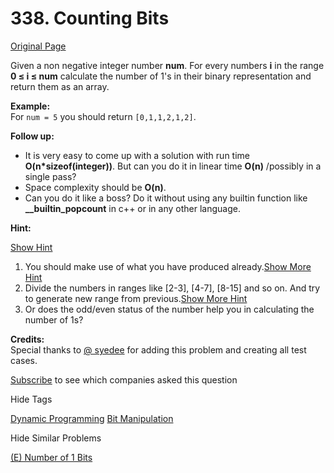 # 338. Counting Bits

[Original Page](https://leetcode.com/problems/counting-bits/)

Given a non negative integer number **num**. For every numbers **i** in the range **0 ≤ i ≤ num** calculate the number of 1's in their binary representation and return them as an array.

**Example:**  
For `num = 5` you should return `[0,1,1,2,1,2]`.

**Follow up:**

*   It is very easy to come up with a solution with run time **O(n*sizeof(integer))**. But can you do it in linear time **O(n)** /possibly in a single pass?
*   Space complexity should be **O(n)**.
*   Can you do it like a boss? Do it without using any builtin function like **__builtin_popcount** in c++ or in any other language.

**Hint:**

[Show Hint](#)

1.  You should make use of what you have produced already.[Show More Hint](#)
2.  Divide the numbers in ranges like [2-3], [4-7], [8-15] and so on. And try to generate new range from previous.[Show More Hint](#)
3.  Or does the odd/even status of the number help you in calculating the number of 1s?

**Credits:**  
Special thanks to [@ syedee](https://leetcode.com/discuss/user/syedee) for adding this problem and creating all test cases.

<div>

[Subscribe](/subscribe/) to see which companies asked this question

</div>

<div>

<div id="tags" class="btn btn-xs btn-warning">Hide Tags</div>

<span class="hidebutton" style="display: inline;">[Dynamic Programming](/tag/dynamic-programming/) [Bit Manipulation](/tag/bit-manipulation/)</span></div>

<div>

<div id="similar" class="btn btn-xs btn-warning">Hide Similar Problems</div>

<span class="hidebutton" style="display: inline;">[(E) Number of 1 Bits](/problems/number-of-1-bits/)</span></div>